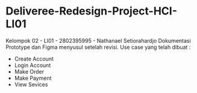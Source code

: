 # Deliveree-Redesign-Project-HCI-LI01
Kelompok 02 - LI01 - 2802395995 - Nathanael Setiorahardjo
Dokumentasi Prototype dan Figma menyusul setelah revisi.
Use case yang telah dibuat : 
- Create Account
- Login Account
- Make Order
- Make Payment
- View Sevices
